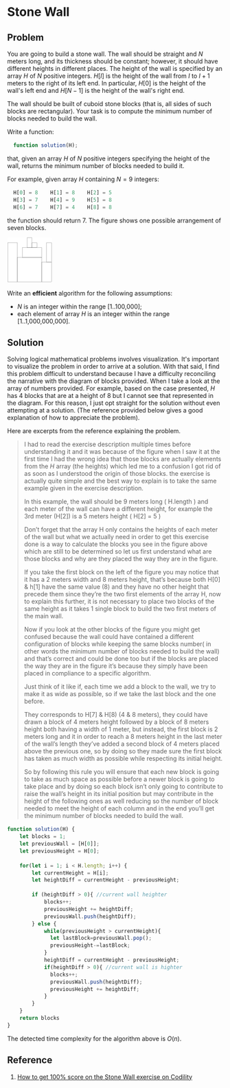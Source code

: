 # Stone Wall

## Problem

You are going to build a stone wall. The wall should be straight and $N$ meters long, and its thickness should be constant; however, it should have different heights in different places. The height of the wall is specified by an array $H$ of $N$ positive integers. $H[I]$ is the height of the wall from $I$ to $I + 1$ meters to the right of its left end. In particular, $H[0]$ is the height of the wall's left end and $H[N − 1]$ is the height of the wall's right end.

The wall should be built of cuboid stone blocks (that is, all sides of such blocks are rectangular). Your task is to compute the minimum number of blocks needed to build the wall.

Write a function:

```js
  function solution(H);
```

that, given an array $H$ of $N$ positive integers specifying the height of the wall, returns the minimum number of blocks needed to build it.

For example, given array $H$ containing $N = 9$ integers:

```js
  H[0] = 8    H[1] = 8    H[2] = 5
  H[3] = 7    H[4] = 9    H[5] = 8
  H[6] = 7    H[7] = 4    H[8] = 8
```

the function should return 7. The figure shows one possible arrangement of seven blocks.

![Stone Wall](/.attachments/stone-wall.png)

Write an **efficient** algorithm for the following assumptions:

- $N$ is an integer within the range [1..100,000];
- each element of array $H$ is an integer within the range [1..1,000,000,000].

## Solution

Solving logical mathematical problems involves visualization. It's important to visualize the problem in order to arrive at a solution. With that said, I find this problem difficult to understand because I have a difficulty reconciling the narrative with the diagram of blocks provided. When I take a look at the array of numbers provided. For example, based on the case presented, $H$ has 4 blocks that are at a height of 8 but I cannot see that represented in the diagram. For this reason, I just opt straight for the solution without even attempting at a solution. (The reference provided below gives a good explanation of how to appreciate the problem).

Here are excerpts from the reference explaining the problem.

> I had to read the exercise description multiple times before understanding it and it was because of the figure when I saw it at the first time I had the wrong idea that those blocks are actually elements from the $H$ array (the heights) which led me to a confusion I got rid of as soon as I understood the origin of those blocks. the exercise is actually quite simple and the best way to explain is to take the same example given in the exercise description.
>
> In this example, the wall should be 9 meters long ( H.length ) and each meter of the wall can have a different height, for example the 3rd meter (H[2]) is a 5 meters height ( H[2] = 5 )
>
> Don’t forget that the array H only contains the heights of each meter of the wall but what we actually need in order to get this exercise done is a way to calculate the blocks you see in the figure above which are still to be determined so let us first understand what are those blocks and why are they placed the way they are in the figure.
>
> If you take the first block on the left of the figure you may notice that it has a 2 meters width and 8 meters height, that’s because both H[0] & h[1] have the same value (8) and they have no other height that precede them since they’re the two first elements of the array H, now to explain this further, it is not necessary to place two blocks of the same height as it takes 1 single block to build the two first meters of the main wall.
> 
> Now if you look at the other blocks of the figure you might get confused because the wall could have contained a different configuration of blocks while keeping the same blocks number( in other words the minimum number of blocks needed to build the wall) and that’s correct and could be done too but if the blocks are placed the way they are in the figure it’s because they simply have been placed in compliance to a specific algorithm.
>
> Just think of it like if, each time we add a block to the wall, we try to make it as wide as possible, so if we take the last block and the one before.
>
> They corresponds to H[7] & H[8) (4 & 8 meters), they could have drawn a block of 4 meters height followed by a block of 8 meters height both having a width of 1 meter, but instead, the first block is 2 meters long and it in order to reach a 8 meters height in the last meter of the wall’s length they’ve added a second block of 4 meters placed above the previous one, so by doing so they made sure the first block has taken as much width as possible while respecting its initial height.
>
> So by following this rule you will ensure that each new block is going to take as much space as possible before a newer block is going to take place and by doing so each block isn’t only going to contribute to raise the wall’s height in its initial position but may contribute in the height of the following ones as well reducing so the number of block needed to meet the height of each column and in the end you’ll get the minimum number of blocks needed to build the wall.

```js
function solution(H) {
    let blocks = 1;
    let previousWall = [H[0]];
    let previousHeight = H[0];

    for(let i = 1; i < H.length; i++) {
        let currentHeight = H[i];
        let heightDiff = currentHeight - previousHeight;

        if (heightDiff > 0){ //current wall heighter
            blocks++;
            previousHeight += heightDiff;
            previousWall.push(heightDiff);
        } else {
            while(previousHeight > currentHeight){
              let lastBlock=previousWall.pop();
              previousHeight-=lastBlock;
            }
            heightDiff = currentHeight - previousHeight;
            if(heightDiff > 0){ //current wall is highter
              blocks++;
              previousWall.push(heightDiff);
              previousHeight += heightDiff;
            }
        }
    }
    return blocks
}
```

The detected time complexity for the algorithm above is $O(n)$.

## Reference

1. [How to get 100% score on the Stone Wall exercise on Codility](http://straightdeveloper.com/how-to-get-100-score-on-the-stonewall-exercise-on-codility/)